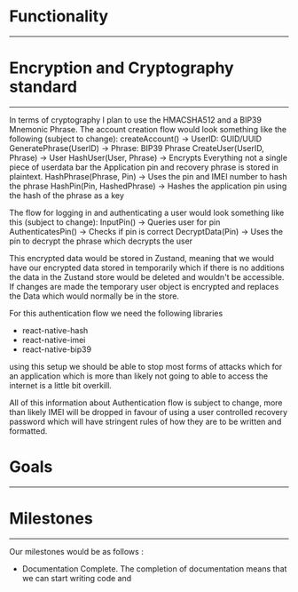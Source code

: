 # Functionality

---


# Encryption and Cryptography standard

---
In terms of cryptography I plan to use the HMACSHA512 and a BIP39 Mnemonic Phrase. The account creation flow would look something like the following (subject to change):
createAccount() -> UserID: GUID/UUID
GeneratePhrase(UserID) -> Phrase: BIP39 Phrase
CreateUser(UserID, Phrase) -> User
HashUser(User, Phrase) -> Encrypts Everything not a single piece of userdata bar the Application pin and recovery phrase is stored in plaintext.
HashPhrase(Phrase, Pin) -> Uses the pin and IMEI number to hash the phrase
HashPin(Pin, HashedPhrase) -> Hashes the application pin using the hash of the phrase as a key

The flow for logging in and authenticating a user would look something like this (subject to change):
InputPin() -> Queries user for pin
AuthenticatesPin() -> Checks if pin is correct
DecryptData(Pin) -> Uses the pin to decrypt the phrase which decrypts the user

This encrypted data would be stored in Zustand, meaning that we would have our encrypted data stored in temporarily which if there is no additions the data in the Zustand store would be deleted and wouldn't be accessible. If changes are made the temporary user object is encrypted and replaces the Data which would normally be in the store.

For this authentication flow we need the following libraries 
- react-native-hash
- react-native-imei
- react-native-bip39

using this setup we should be able to stop most forms of attacks which for an application which is more than likely not going to able to access the internet is a little bit overkill.

All of this information about Authentication flow is subject to change, more than likely IMEI will be dropped in favour of using a user controlled recovery password which will have stringent rules of how they are to be written and formatted.

# Goals 

---

# Milestones

---
Our milestones would be as follows : 
- Documentation Complete. The completion of documentation means that we can start writing code and 
